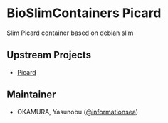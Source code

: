BioSlimContainers Picard
================================

Slim Picard container based on debian slim

Upstream Projects
-----------------

* [Picard](https://broadinstitute.github.io/picard/)

Maintainer
----------

* OKAMURA, Yasunobu ([@informationsea](https://github.com/informationsea/))
